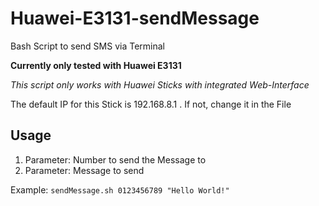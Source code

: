 # Huawei-E3131-sendMessage
Bash Script to send SMS via Terminal

__Currently only tested with Huawei E3131__

*This script only works with Huawei Sticks with integrated Web-Interface*

The default IP for this Stick is 192.168.8.1 . If not, change it in the File

## Usage

1. Parameter: Number to send the Message to
2. Parameter: Message to send

Example:
`sendMessage.sh 0123456789 "Hello World!"`
